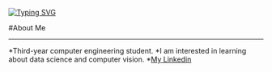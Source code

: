 [![Typing SVG](https://readme-typing-svg.demolab.com?font=Fira+Code&duration=3000&pause=1000&color=24F700&center=true&vCenter=true&width=435&lines=Enzo+Fernandez+;+Computer+engineering+student)](https://git.io/typing-svg)

#About Me
___
*Third-year computer engineering student.
*I am interested in learning about data science and computer vision.
*[My Linkedin](https://www.linkedin.com/in/enzo-fernandez11/)
<!--
**EnzoFernandezz11/EnzoFernandezz11** is a ✨ _special_ ✨ repository because its `README.md` (this file) appears on your GitHub profile.

Here are some ideas to get you started:

- 🔭 I’m currently working on ...
- 🌱 I’m currently learning ...
- 👯 I’m looking to collaborate on ...
- 🤔 I’m looking for help with ...
- 💬 Ask me about ...
- 📫 How to reach me: ...
- 😄 Pronouns: ...
- ⚡ Fun fact: ...
-->
